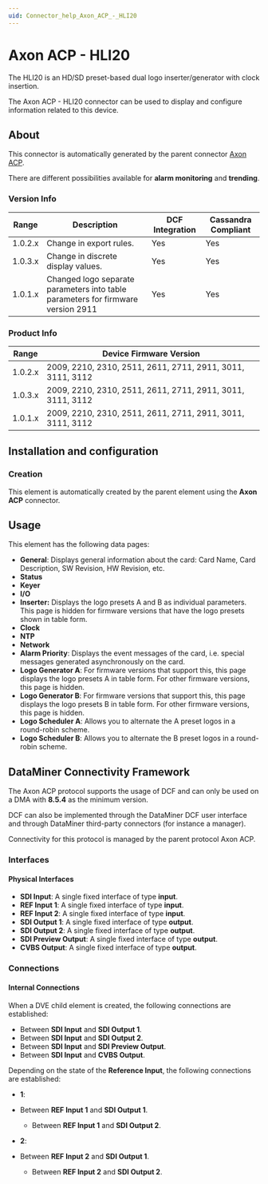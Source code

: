 ```yaml
---
uid: Connector_help_Axon_ACP_-_HLI20
---
```


# Axon ACP - HLI20

The HLI20 is an HD/SD preset-based dual logo inserter/generator with clock insertion.

The Axon ACP - HLI20 connector can be used to display and configure information related to this device.

## About

This connector is automatically generated by the parent connector [Axon ACP](xref:Connector_help_Axon_ACP).

There are different possibilities available for **alarm monitoring** and **trending**.

### Version Info

| **Range** | **Description**                                                                  | **DCF Integration** | **Cassandra Compliant** |
|------------------|----------------------------------------------------------------------------------|---------------------|-------------------------|
| 1.0.2.x          | Change in export rules.                                                          | Yes                 | Yes                     |
| 1.0.3.x          | Change in discrete display values.                                               | Yes                 | Yes                     |
| 1.0.1.x          | Changed logo separate parameters into table parameters for firmware version 2911 | Yes                 | Yes                     |

### Product Info

| Range     | Device Firmware Version                                    |
|------------------|------------------------------------------------------------|
| 1.0.2.x          | 2009, 2210, 2310, 2511, 2611, 2711, 2911, 3011, 3111, 3112 |
| 1.0.3.x          | 2009, 2210, 2310, 2511, 2611, 2711, 2911, 3011, 3111, 3112 |
| 1.0.1.x          | 2009, 2210, 2310, 2511, 2611, 2711, 2911, 3011, 3111, 3112 |

## Installation and configuration

### Creation

This element is automatically created by the parent element using the **Axon ACP** connector.

## Usage

This element has the following data pages:

- **General**: Displays general information about the card: Card Name, Card Description, SW Revision, HW Revision, etc.
- **Status**
- **Keyer**
- **I/O**
- **Inserter:** Displays the logo presets A and B as individual parameters. This page is hidden for firmware versions that have the logo presets shown in table form.
- **Clock**
- **NTP**
- **Network**
- **Alarm Priority**: Displays the event messages of the card, i.e. special messages generated asynchronously on the card.
- **Logo Generator A**: For firmware versions that support this, this page displays the logo presets A in table form. For other firmware versions, this page is hidden.
- **Logo Generator B**: For firmware versions that support this, this page displays the logo presets B in table form. For other firmware versions, this page is hidden.
- **Logo Scheduler A**: Allows you to alternate the A preset logos in a round-robin scheme.
- **Logo Scheduler B**: Allows you to alternate the B preset logos in a round-robin scheme.

## DataMiner Connectivity Framework

The Axon ACP protocol supports the usage of DCF and can only be used on a DMA with **8.5.4** as the minimum version.

DCF can also be implemented through the DataMiner DCF user interface and through DataMiner third-party connectors (for instance a manager).

Connectivity for this protocol is managed by the parent protocol Axon ACP.

### Interfaces

#### Physical Interfaces

- **SDI Input**: A single fixed interface of type **input**.
- **REF Input 1**: A single fixed interface of type **input**.
- **REF Input 2**: A single fixed interface of type **input**.
- **SDI Output 1**: A single fixed interface of type **output**.
- **SDI Output 2**: A single fixed interface of type **output**.
- **SDI Preview Output**: A single fixed interface of type **output**.
- **CVBS Output**: A single fixed interface of type **output**.

### Connections

#### Internal Connections

When a DVE child element is created, the following connections are established:

- Between **SDI Input** and **SDI Output 1**.
- Between **SDI Input** and **SDI Output 2**.
- Between **SDI Input** and **SDI Preview Output**.
- Between **SDI Input** and **CVBS Output**.

Depending on the state of the **Reference Input**, the following connections are established:

- **1**:

- Between **REF Input 1** and **SDI Output 1**.
  - Between **REF Input 1** and **SDI Output 2**.

- **2**:

- Between **REF Input 2** and **SDI Output 1**.
  - Between **REF Input 2** and **SDI Output 2**.
